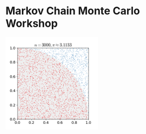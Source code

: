 # Markov Chain Monte Carlo Workshop

<!-- ![Monte Carlo Pi](src/visualizations/monte_carlo_pi.gif =50x50) -->
<img src="src/visualizations/monte_carlo_pi.gif" width="250" height="250"/>